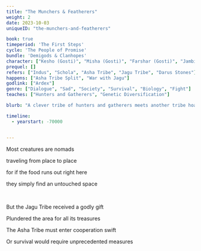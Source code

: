 ```yaml
---
title: "The Munchers & Featherers"
weight: 2
date: 2023-10-03
uniqueID: "the-munchers-and-featherers"

book: true
timeperiod: 'The First Steps'
cycle: 'The People of Promise'
bundle: 'Demigods & Clanhopes'
character: ["Kesho (Gosti)", "Misha (Gosti)", "Farshar (Gosti)", "Jambir (Gosti)", "Jagu (Jaguar)", "Ardex"]
prequel: []
refers: ["Indus", "Schola", "Asha Tribe", "Jagu Tribe", "Darus Stones"]
happens: ["Asha Tribe Split", "War with Jagu"]
godlink: ["Ardex"]
genre: ["Dialogue", "Sad", "Society", "Survival", "Biology", "Fight"]
teaches: ["Hunters and Gatherers", "Genetic Diversification"]

blurb: "A clever tribe of hunters and gatherers meets another tribe hoarding all available food in the area. Unsure if they can trust each other, their cultural differences soon lead to unpredictable consequences."

timeline:
  - yearstart: -70000


---
```


Most creatures are nomads

traveling from place to place

for if the food runs out right here

they simply find an untouched space

&nbsp;

But the Jagu Tribe received a godly gift

Plundered the area for all its treasures

The Asha Tribe must enter cooperation swift

Or survival would require unprecedented measures